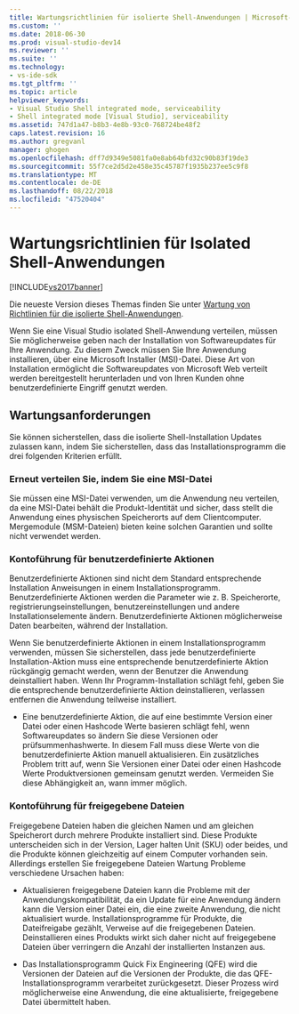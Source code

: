 ```yaml
---
title: Wartungsrichtlinien für isolierte Shell-Anwendungen | Microsoft-Dokumentation
ms.custom: ''
ms.date: 2018-06-30
ms.prod: visual-studio-dev14
ms.reviewer: ''
ms.suite: ''
ms.technology:
- vs-ide-sdk
ms.tgt_pltfrm: ''
ms.topic: article
helpviewer_keywords:
- Visual Studio Shell integrated mode, serviceability
- Shell integrated mode [Visual Studio], serviceability
ms.assetid: 747d1a47-b8b3-4e8b-93c0-768724be48f2
caps.latest.revision: 16
ms.author: gregvanl
manager: ghogen
ms.openlocfilehash: dff7d9349e5081fa0e8ab64bfd32c90b83f19de3
ms.sourcegitcommit: 55f7ce2d5d2e458e35c45787f1935b237ee5c9f8
ms.translationtype: MT
ms.contentlocale: de-DE
ms.lasthandoff: 08/22/2018
ms.locfileid: "47520404"
---
```

# <a name="servicing-guidelines-for-isolated-shell-applications"></a>Wartungsrichtlinien für Isolated Shell-Anwendungen
[!INCLUDE[vs2017banner](../includes/vs2017banner.md)]

Die neueste Version dieses Themas finden Sie unter [Wartung von Richtlinien für die isolierte Shell-Anwendungen](https://docs.microsoft.com/visualstudio/extensibility/servicing-guidelines-for-isolated-shell-applications).  
  
Wenn Sie eine Visual Studio isolated Shell-Anwendung verteilen, müssen Sie möglicherweise geben nach der Installation von Softwareupdates für Ihre Anwendung. Zu diesem Zweck müssen Sie Ihre Anwendung installieren, über eine Microsoft Installer (MSI)-Datei. Diese Art von Installation ermöglicht die Softwareupdates von Microsoft Web verteilt werden bereitgestellt herunterladen und von Ihren Kunden ohne benutzerdefinierte Eingriff genutzt werden.  
  
## <a name="servicing-requirements"></a>Wartungsanforderungen  
 Sie können sicherstellen, dass die isolierte Shell-Installation Updates zulassen kann, indem Sie sicherstellen, dass das Installationsprogramm die drei folgenden Kriterien erfüllt.  
  
### <a name="redistribute-by-using-an-msi"></a>Erneut verteilen Sie, indem Sie eine MSI-Datei  
 Sie müssen eine MSI-Datei verwenden, um die Anwendung neu verteilen, da eine MSI-Datei behält die Produkt-Identität und sicher, dass stellt die Anwendung eines physischen Speicherorts auf dem Clientcomputer. Mergemodule (MSM-Dateien) bieten keine solchen Garantien und sollte nicht verwendet werden.  
  
### <a name="accounting-for-custom-actions"></a>Kontoführung für benutzerdefinierte Aktionen  
 Benutzerdefinierte Aktionen sind nicht dem Standard entsprechende Installation Anweisungen in einem Installationsprogramm. Benutzerdefinierte Aktionen werden die Parameter wie z. B. Speicherorte, registrierungseinstellungen, benutzereinstellungen und andere Installationselemente ändern. Benutzerdefinierte Aktionen möglicherweise Daten bearbeiten, während der Installation.  
  
 Wenn Sie benutzerdefinierte Aktionen in einem Installationsprogramm verwenden, müssen Sie sicherstellen, dass jede benutzerdefinierte Installation-Aktion muss eine entsprechende benutzerdefinierte Aktion rückgängig gemacht werden, wenn der Benutzer die Anwendung deinstalliert haben. Wenn Ihr Programm-Installation schlägt fehl, geben Sie die entsprechende benutzerdefinierte Aktion deinstallieren, verlassen entfernen die Anwendung teilweise installiert.  
  
-   Eine benutzerdefinierte Aktion, die auf eine bestimmte Version einer Datei oder einen Hashcode Werte basieren schlägt fehl, wenn Softwareupdates so ändern Sie diese Versionen oder prüfsummenhashwerte. In diesem Fall muss diese Werte von die benutzerdefinierte Aktion manuell aktualisieren. Ein zusätzliches Problem tritt auf, wenn Sie Versionen einer Datei oder einen Hashcode Werte Produktversionen gemeinsam genutzt werden. Vermeiden Sie diese Abhängigkeit an, wann immer möglich.  
  
### <a name="accounting-for-shared-files"></a>Kontoführung für freigegebene Dateien  
 Freigegebene Dateien haben die gleichen Namen und am gleichen Speicherort durch mehrere Produkte installiert sind. Diese Produkte unterscheiden sich in der Version, Lager halten Unit (SKU) oder beides, und die Produkte können gleichzeitig auf einem Computer vorhanden sein. Allerdings erstellen Sie freigegebene Dateien Wartung Probleme verschiedene Ursachen haben:  
  
-   Aktualisieren freigegebene Dateien kann die Probleme mit der Anwendungskompatibilität, da ein Update für eine Anwendung ändern kann die Version einer Datei ein, die eine zweite Anwendung, die nicht aktualisiert wurde. Installationsprogramme für Produkte, die Dateifreigabe gezählt, Verweise auf die freigegebenen Dateien. Deinstallieren eines Produkts wirkt sich daher nicht auf freigegebene Dateien über verringern die Anzahl der installierten Instanzen aus.  
  
-   Das Installationsprogramm Quick Fix Engineering (QFE) wird die Versionen der Dateien auf die Versionen der Produkte, die das QFE-Installationsprogramm verarbeitet zurückgesetzt. Dieser Prozess wird möglicherweise eine Anwendung, die eine aktualisierte, freigegebene Datei übermittelt haben.

